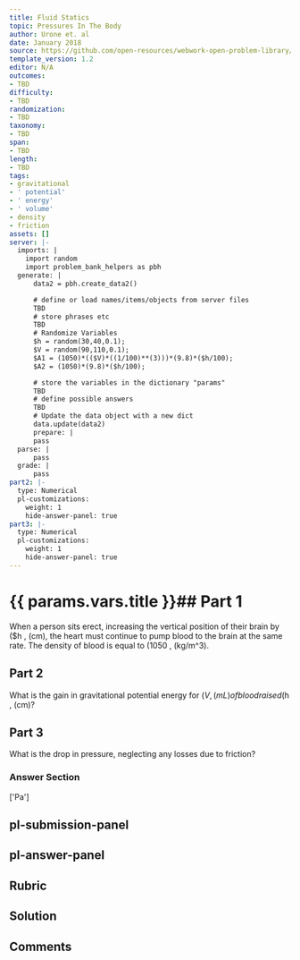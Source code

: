 ```yaml
---
title: Fluid Statics
topic: Pressures In The Body
author: Urone et. al
date: January 2018
source: https://github.com/open-resources/webwork-open-problem-library/tree/master/Contrib/BrockPhysics/College_Physics_Urone/11.Fluid_Statics/NU_U17-11-09-011.pg
template_version: 1.2
editor: N/A
outcomes:
- TBD
difficulty:
- TBD
randomization:
- TBD
taxonomy:
- TBD
span:
- TBD
length:
- TBD
tags:
- gravitational
- ' potential'
- ' energy'
- ' volume'
- density
- friction
assets: []
server: |-
  imports: |
    import random
    import problem_bank_helpers as pbh
  generate: |
      data2 = pbh.create_data2()

      # define or load names/items/objects from server files
      TBD
      # store phrases etc
      TBD
      # Randomize Variables
      $h = random(30,40,0.1);
      $V = random(90,110,0.1);
      $A1 = (1050)*(($V)*((1/100)**(3)))*(9.8)*($h/100);
      $A2 = (1050)*(9.8)*($h/100);

      # store the variables in the dictionary "params"
      TBD
      # define possible answers
      TBD
      # Update the data object with a new dict
      data.update(data2)
      prepare: |
      pass
  parse: |
      pass
  grade: |
      pass
part2: |-
  type: Numerical
  pl-customizations:
    weight: 1
    hide-answer-panel: true
part3: |-
  type: Numerical
  pl-customizations:
    weight: 1
    hide-answer-panel: true
---
```


# {{ params.vars.title }}## Part 1 
When a person sits erect, increasing the vertical position of their brain by ($h , (cm), the heart must continue to pump blood to the brain at the same rate. The density of blood is equal to (1050 , (kg/m^3). 
## Part 2 
What is the gain in gravitational potential energy for ($V , (mL) of blood raised ($h , (cm)? 
## Part 3 
What is the drop in pressure, neglecting any losses due to friction? 


### Answer Section 
['Pa']

## pl-submission-panel 


## pl-answer-panel 


## Rubric 


## Solution 


## Comments 


